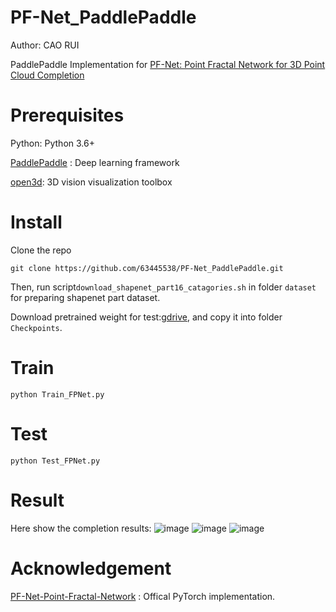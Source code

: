 # PF-Net_PaddlePaddle
Author: CAO RUI

PaddlePaddle Implementation for [PF-Net: Point Fractal Network for 3D Point Cloud Completion](https://arxiv.org/abs/2003.00410)

# Prerequisites

Python: Python 3.6+

[PaddlePaddle](https://github.com/PaddlePaddle/Paddle) : Deep learning framework

[open3d](http://www.open3d.org/docs/release/): 3D vision visualization toolbox

# Install

Clone the repo

```git clone https://github.com/63445538/PF-Net_PaddlePaddle.git```

Then, run script```download_shapenet_part16_catagories.sh``` in folder ```dataset``` for preparing shapenet part dataset.

Download pretrained weight for test:[gdrive](https://drive.google.com/file/d/1Ecij0Th7573Xvp8d98GhJn3DNCe2mzJ6/view?usp=sharing), and copy it into folder ```Checkpoints```.

# Train

```python Train_FPNet.py```

# Test

```python Test_FPNet.py```

# Result

Here show the completion results:
![image](https://github.com/63445538/PF-Net_PaddlePaddle/blob/master/img/1.png)
![image](https://github.com/63445538/PF-Net_PaddlePaddle/blob/master/img/2.png)
![image](https://github.com/63445538/PF-Net_PaddlePaddle/blob/master/img/3.png)

# Acknowledgement

[PF-Net-Point-Fractal-Network](https://github.com/zztianzz/PF-Net-Point-Fractal-Network) : Offical PyTorch implementation.
